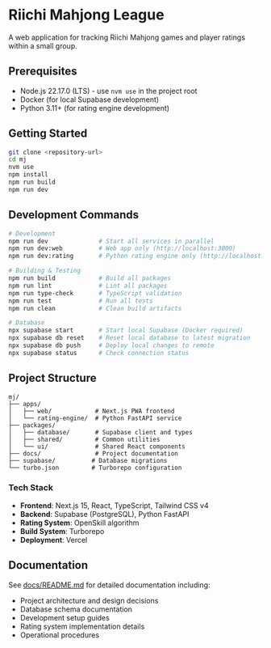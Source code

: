 # Riichi Mahjong League

A web application for tracking Riichi Mahjong games and player ratings within a small group.

## Prerequisites

- Node.js 22.17.0 (LTS) - use `nvm use` in the project root
- Docker (for local Supabase development)
- Python 3.11+ (for rating engine development)

## Getting Started

```bash
git clone <repository-url>
cd mj
nvm use
npm install
npm run build
npm run dev
```

## Development Commands

```bash
# Development
npm run dev              # Start all services in parallel
npm run dev:web          # Web app only (http://localhost:3000)
npm run dev:rating       # Python rating engine only (http://localhost:8000)

# Building & Testing
npm run build            # Build all packages
npm run lint             # Lint all packages
npm run type-check       # TypeScript validation
npm run test             # Run all tests
npm run clean            # Clean build artifacts

# Database
npx supabase start       # Start local Supabase (Docker required)
npx supabase db reset    # Reset local database to latest migration
npx supabase db push     # Deploy local changes to remote
npx supabase status      # Check connection status
```

## Project Structure

```
mj/
├── apps/
│   ├── web/            # Next.js PWA frontend
│   └── rating-engine/  # Python FastAPI service
├── packages/
│   ├── database/       # Supabase client and types
│   ├── shared/         # Common utilities
│   └── ui/             # Shared React components
├── docs/               # Project documentation
├── supabase/          # Database migrations
└── turbo.json         # Turborepo configuration
```

### Tech Stack

- **Frontend**: Next.js 15, React, TypeScript, Tailwind CSS v4
- **Backend**: Supabase (PostgreSQL), Python FastAPI
- **Rating System**: OpenSkill algorithm
- **Build System**: Turborepo
- **Deployment**: Vercel

## Documentation

See [docs/README.md](./docs/README.md) for detailed documentation including:

- Project architecture and design decisions
- Database schema documentation
- Development setup guides
- Rating system implementation details
- Operational procedures
